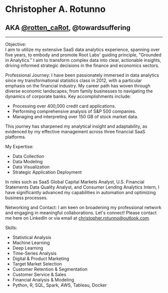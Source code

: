# Christopher A. Rotunno
## AKA [@rotten_caRot](https://rottencarot.dev/), @towardsuffering
--- 
Objective:  
I aim to utilize my extensive SaaS data analytics experience, spanning over five years, to embody and promote Root Labs' guiding principle, "Grounded in Analytics." I aim to transform complex data into clear, actionable insights, driving informed strategic decisions in the finance and economics sectors.

Professional Journey:
I have been passionately immersed in data analytics since my transformational statistics class in 2012, with a particular emphasis on the financial industry. My career path has woven through diverse economic landscapes, from family businesses to navigating the dynamics of corporate banks. Key accomplishments include:

- Processing over 400,000 credit card applications.
- Performing comprehensive analysis of S&P 500 companies.
- Managing and interpreting over 150 GB of stock market data.

This journey has sharpened my analytical insight and adaptability, as evidenced by my effective management across three financial SaaS platforms.

My Expertise:
- Data Collection
- Data Modeling
- Data Visualization
- Strategic Application Deployment

In roles such as SaaS Global Capital Markets Analyst, U.S. Financial Statements Data Quality Analyst, and Consumer Lending Analytics Intern, I have significantly advanced my capabilities in automation and optimizing business processes.

Networking and Contact:
I am keen on broadening my professional network and engaging in meaningful collaborations. Let's connect! Please contact me here on LinkedIn or via email at christopher.rotunno@outlook.com.

Skills:

- Statistical Analysis
- Machine Learning
- Deep Learning
- Time-Series Analysis
- Digital & Product Marketing
- Target Market Selection
- Customer Retention & Segmentation
- Customer Service & Sales
- Financial Analysis & Modeling
- Python, R, SQL, Spark, AWS, Tableau, Docker
<!---
towardsuffering/towardsuffering is a ✨ special ✨ repository because its `README.md` (this file) appears on your GitHub profile.
You can click the Preview link to take a look at your changes.
--->
